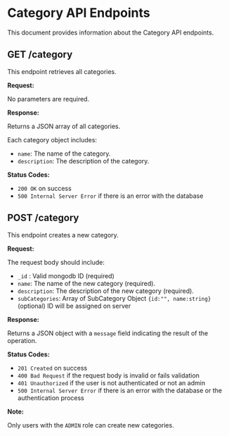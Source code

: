 # Category API Endpoints

This document provides information about the Category API endpoints.

## GET /category

This endpoint retrieves all categories.

**Request:**

No parameters are required.

**Response:**

Returns a JSON array of all categories.

Each category object includes:

- `name`: The name of the category.
- `description`: The description of the category.

**Status Codes:**

- `200 OK` on success
- `500 Internal Server Error` if there is an error with the database

## POST /category

This endpoint creates a new category.

**Request:**

The request body should include:

- `_id` : Valid mongodb ID (required)
- `name`: The name of the new category (required).
- `description`: The description of the new category (required).
- `subCategories`: Array of SubCategory Object `{id:"", name:string}` (optional) ID will be assigned on server

**Response:**

Returns a JSON object with a `message` field indicating the result of the operation.

**Status Codes:**

- `201 Created` on success
- `400 Bad Request` if the request body is invalid or fails validation
- `401 Unauthorized` if the user is not authenticated or not an admin
- `500 Internal Server Error` if there is an error with the database or the authentication process

**Note:**

Only users with the `ADMIN` role can create new categories.
